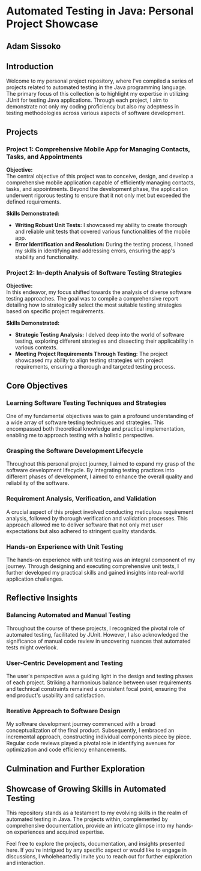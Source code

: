 # Automated Testing in Java: Personal Project Showcase
## Adam Sissoko

## Introduction
Welcome to my personal project repository, where I've compiled a series of projects related to automated testing in the Java programming language. The primary focus of this collection is to highlight my expertise in utilizing JUnit for testing Java applications. Through each project, I aim to demonstrate not only my coding proficiency but also my adeptness in testing methodologies across various aspects of software development.

## Projects

### Project 1: Comprehensive Mobile App for Managing Contacts, Tasks, and Appointments
**Objective:**  
The central objective of this project was to conceive, design, and develop a comprehensive mobile application capable of efficiently managing contacts, tasks, and appointments. Beyond the development phase, the application underwent rigorous testing to ensure that it not only met but exceeded the defined requirements.

**Skills Demonstrated:**  
- **Writing Robust Unit Tests:** I showcased my ability to create thorough and reliable unit tests that covered various functionalities of the mobile app.
- **Error Identification and Resolution:** During the testing process, I honed my skills in identifying and addressing errors, ensuring the app's stability and functionality.

### Project 2: In-depth Analysis of Software Testing Strategies
**Objective:**  
In this endeavor, my focus shifted towards the analysis of diverse software testing approaches. The goal was to compile a comprehensive report detailing how to strategically select the most suitable testing strategies based on specific project requirements.

**Skills Demonstrated:**  
- **Strategic Testing Analysis:** I delved deep into the world of software testing, exploring different strategies and dissecting their applicability in various contexts.
- **Meeting Project Requirements Through Testing:** The project showcased my ability to align testing strategies with project requirements, ensuring a thorough and targeted testing process.

## Core Objectives

### Learning Software Testing Techniques and Strategies
One of my fundamental objectives was to gain a profound understanding of a wide array of software testing techniques and strategies. This encompassed both theoretical knowledge and practical implementation, enabling me to approach testing with a holistic perspective.

### Grasping the Software Development Lifecycle
Throughout this personal project journey, I aimed to expand my grasp of the software development lifecycle. By integrating testing practices into different phases of development, I aimed to enhance the overall quality and reliability of the software.

### Requirement Analysis, Verification, and Validation
A crucial aspect of this project involved conducting meticulous requirement analysis, followed by thorough verification and validation processes. This approach allowed me to deliver software that not only met user expectations but also adhered to stringent quality standards.

### Hands-on Experience with Unit Testing
The hands-on experience with unit testing was an integral component of my journey. Through designing and executing comprehensive unit tests, I further developed my practical skills and gained insights into real-world application challenges.

## Reflective Insights

### Balancing Automated and Manual Testing
Throughout the course of these projects, I recognized the pivotal role of automated testing, facilitated by JUnit. However, I also acknowledged the significance of manual code review in uncovering nuances that automated tests might overlook.

### User-Centric Development and Testing
The user's perspective was a guiding light in the design and testing phases of each project. Striking a harmonious balance between user requirements and technical constraints remained a consistent focal point, ensuring the end product's usability and satisfaction.

### Iterative Approach to Software Design
My software development journey commenced with a broad conceptualization of the final product. Subsequently, I embraced an incremental approach, constructing individual components piece by piece. Regular code reviews played a pivotal role in identifying avenues for optimization and code efficiency enhancements.

## Culmination and Further Exploration

## Showcase of Growing Skills in Automated Testing
This repository stands as a testament to my evolving skills in the realm of automated testing in Java. The projects within, complemented by comprehensive documentation, provide an intricate glimpse into my hands-on experiences and acquired expertise.

Feel free to explore the projects, documentation, and insights presented here. If you're intrigued by any specific aspect or would like to engage in discussions, I wholeheartedly invite you to reach out for further exploration and interaction.
